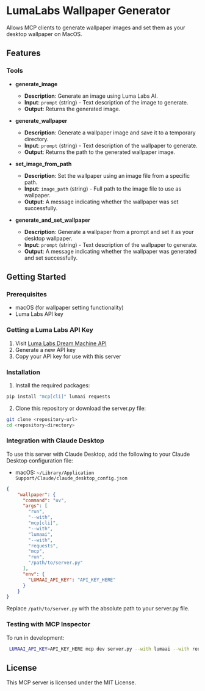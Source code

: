 # LumaLabs Wallpaper Generator

Allows MCP clients to generate wallpaper images and set them as your desktop wallpaper on MacOS.

## Features

### Tools

- **generate_image**
  - **Description**: Generate an image using Luma Labs AI.
  - **Input**: `prompt` (string) - Text description of the image to generate.
  - **Output**: Returns the generated image.

- **generate_wallpaper**
  - **Description**: Generate a wallpaper image and save it to a temporary directory.
  - **Input**: `prompt` (string) - Text description of the wallpaper to generate.
  - **Output**: Returns the path to the generated wallpaper image.

- **set_image_from_path**
  - **Description**: Set the wallpaper using an image file from a specific path.
  - **Input**: `image_path` (string) - Full path to the image file to use as wallpaper.
  - **Output**: A message indicating whether the wallpaper was set successfully.

- **generate_and_set_wallpaper**
  - **Description**: Generate a wallpaper from a prompt and set it as your desktop wallpaper.
  - **Input**: `prompt` (string) - Text description of the wallpaper to generate.
  - **Output**: A message indicating whether the wallpaper was generated and set successfully.

## Getting Started

### Prerequisites
- macOS (for wallpaper setting functionality)
- Luma Labs API key

### Getting a Luma Labs API Key

1. Visit [Luma Labs Dream Machine API](https://lumalabs.ai/dream-machine/api)
4. Generate a new API key
5. Copy your API key for use with this server

### Installation

1. Install the required packages:

```bash
pip install "mcp[cli]" lumaai requests
```

2. Clone this repository or download the server.py file:

```bash
git clone <repository-url>
cd <repository-directory>
```


### Integration with Claude Desktop
To use this server with Claude Desktop, add the following to your Claude Desktop configuration file:
- macOS: `~/Library/Application Support/Claude/claude_desktop_config.json`
```json
{
    "wallpaper": {
      "command": "uv",
      "args": [
        "run",
        "--with",
        "mcp[cli]",
        "--with",
        "lumaai",
        "--with",
        "requests",
        "mcp",
        "run",
        "/path/to/server.py"
      ],
      "env": {
        "LUMAAI_API_KEY": "API_KEY_HERE"
      }
    }
}
```

Replace `/path/to/server.py` with the absolute path to your server.py file.

### Testing with MCP Inspector
To run in development:
```bash
 LUMAAI_API_KEY=API_KEY_HERE mcp dev server.py --with lumaai --with requests
```

## License

This MCP server is licensed under the MIT License.
